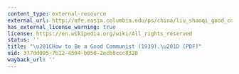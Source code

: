 ```yaml
---
content_type: external-resource
external_url: http://afe.easia.columbia.edu/ps/china/liu_shaoqi_good_communist.pdf
has_external_license_warning: true
license: https://en.wikipedia.org/wiki/All_rights_reserved
status: ''
title: "\u201CHow to Be a Good Communist (1939).\u201D (PDF)"
uid: 377dd095-7b12-4504-b050-2ecb0ccc8320
wayback_url: ''
---
```


